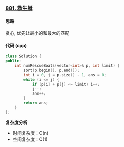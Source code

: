 ### [881. 救生艇](https://leetcode.cn/problems/boats-to-save-people/description/)
#### 思路
贪心, 优先让最小的和最大的匹配
#### 代码 (cpp)
```cpp
class Solution {
public:
    int numRescueBoats(vector<int>& p, int limit) {
        sort(p.begin(), p.end());
        int i = 0, j = p.size() - 1, ans = 0;
        while (i <= j) {
            if (p[i] + p[j] <= limit) i++;
            j--;
            ans++;
        }
        return ans;
    }
};
```
**复杂度分析**
- 时间复杂度：O(n)
- 空间复杂度：O(1)
